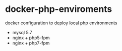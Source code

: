 # docker-php-enviroments

docker configuration to deploy local php environments

- mysql 5.7
- nginx + php5-fpm
- nginx + php7-fpm